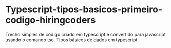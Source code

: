 # Typescript-tipos-basicos-primeiro-codigo-hiringcoders

Trecho simples de código criado em typescript e convertido para javascript usando o comando tsc.
Tipos básicos de dados em typescript
